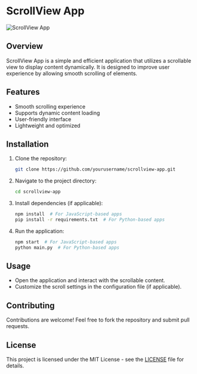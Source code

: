 # ScrollView App

![ScrollView App](assets/scrollview_app.png)

## Overview
ScrollView App is a simple and efficient application that utilizes a scrollable view to display content dynamically. It is designed to improve user experience by allowing smooth scrolling of elements.

## Features
- Smooth scrolling experience
- Supports dynamic content loading
- User-friendly interface
- Lightweight and optimized

## Installation

1. Clone the repository:
   ```sh
   git clone https://github.com/yourusername/scrollview-app.git
   ```
2. Navigate to the project directory:
   ```sh
   cd scrollview-app
   ```
3. Install dependencies (if applicable):
   ```sh
   npm install  # For JavaScript-based apps
   pip install -r requirements.txt  # For Python-based apps
   ```
4. Run the application:
   ```sh
   npm start  # For JavaScript-based apps
   python main.py  # For Python-based apps
   ```

## Usage
- Open the application and interact with the scrollable content.
- Customize the scroll settings in the configuration file (if applicable).

## Contributing
Contributions are welcome! Feel free to fork the repository and submit pull requests.

## License
This project is licensed under the MIT License - see the [LICENSE](LICENSE) file for details.

